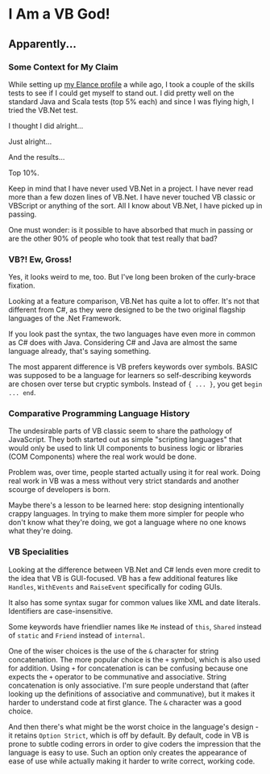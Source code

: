 # I Am a VB God!

## Apparently...

### Some Context for My Claim

While setting up [my Elance profile][1] a while ago, I took a couple of the skills tests to see if I could get myself to stand out. I did pretty well on the standard Java and Scala tests (top 5% each) and since I was flying high, I tried the VB.Net test.

I thought I did alright...

Just alright...

And the results...

Top 10%.

Keep in mind that I have never used VB.Net in a project. I have never read more than a few dozen lines of VB.Net. I have never touched VB classic or VBScript or anything of the sort. All I know about VB.Net, I have picked up in passing.

One must wonder: is it possible to have absorbed that much in passing or are the other 90% of people who took that test really that bad?

### VB?! Ew, Gross!

Yes, it looks weird to me, too. But I've long been broken of the curly-brace fixation.

Looking at a feature comparison, VB.Net has quite a lot to offer. It's not that different from C#, as they were designed to be the two original flagship languages of the .Net Framework.

If you look past the syntax, the two languages have even more in common as C# does with Java. Considering C# and Java are almost the same language already, that's saying something.

The most apparent difference is VB prefers keywords over symbols. BASIC was supposed to be a language for learners so self-describing keywords are chosen over terse but cryptic symbols. Instead of `{ ... }`, you get `begin ... end`.

### Comparative Programming Language History

The undesirable parts of VB classic seem to share the pathology of JavaScript. They both started out as simple "scripting languages" that would only be used to link UI components to business logic or libraries (COM Components) where the real work would be done.

Problem was, over time, people started actually using it for real work. Doing real work in VB was a mess without very strict standards and another scourge of developers is born.

Maybe there's a lesson to be learned here: stop designing intentionally crappy languages. In trying to make them more simpler for people who don't know what they're doing, we got a language where no one knows what they're doing.

### VB Specialities

Looking at the difference between VB.Net and C# lends even more credit to the idea that VB is GUI-focused. VB has a few additional features like `Handles`, `WithEvents` and `RaiseEvent` specifically for coding GUIs.

It also has some syntax sugar for common values like XML and date literals. Identifiers are case-insensitive.

Some keywords have friendlier names like `Me` instead of `this`, `Shared` instead of `static` and `Friend` instead of `internal`.

One of the wiser choices is the use of the `&` character for string concatenation. The more popular choice is the `+` symbol, which is also used for addition. Using `+` for concatenation is can be confusing because one expects the `+` operator to be communative and associative. String concatenation is only associative. I'm sure people understand that (after looking up the definitions of associative and communative), but it makes it harder to understand code at first glance. The `&` character was a good choice.

And then there's what might be the worst choice in the language's design - it retains `Option Strict`, which is off by default. By default, code in VB is prone to subtle coding errors in order to give coders the impression that the language is easy to use. Such an option only creates the appearance of ease of use while actually making it harder to write correct, working code.

[1]: http://www.elance.com/s/robertkoeninger
